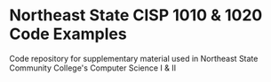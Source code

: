 # Northeast State CISP 1010 & 1020 Code Examples
Code repository for supplementary material used in Northeast State Community College's Computer Science I & II
